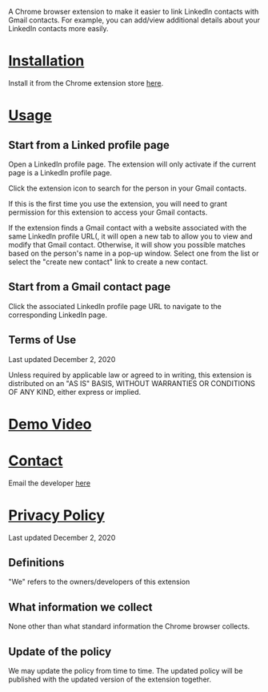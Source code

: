 A Chrome browser extension to make it easier to link LinkedIn contacts with Gmail contacts. For example, you can add/view additional details about your LinkedIn contacts more easily.

# [Installation](#installation)

Install it from the Chrome extension store [here](https://chrome.google.com/webstore/detail/linkedin-contact-sync/ikkmmehpiffooknajlgknlcojfoienjk).

# [Usage](#usage)

## Start from a Linked profile page
Open a LinkedIn profile page. The extension will only activate if the current page is a LinkedIn profile page.

Click the extension icon to search for the person in your Gmail contacts.

If this is the first time you use the extension, you will need to grant permission for this extension to access your Gmail contacts.

If the extension finds a Gmail contact with a website associated with the same LinkedIn profile URL(, it will open a new tab to allow you to view and modify that Gmail contact. Otherwise, it will show you possible matches based on the person's name in a pop-up window. Select one from the list or select the "create new contact" link to create a new contact.

## Start from a Gmail contact page
Click the associated LinkedIn profile page URL to navigate to the corresponding LinkedIn page.

## Terms of Use
Last updated December 2, 2020

Unless required by applicable law or agreed to in writing, this extension is distributed on an "AS IS" BASIS, WITHOUT WARRANTIES OR CONDITIONS OF ANY KIND, either express or implied.

# [Demo Video](https://youtu.be/W47FJAEUiwg)

# [Contact](#contact)
Email the developer [here](mailto:happy.ch.dev@gmail.com)

# [Privacy Policy](#privacy)
Last updated December 2, 2020

## Definitions
"We" refers to the owners/developers of this extension

## What information we collect
None other than what standard information the Chrome browser collects.

## Update of the policy
We may update the policy from time to time. The updated policy will be published with the updated version of the extension together.
